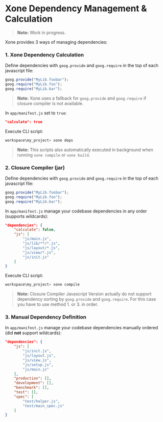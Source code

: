 # Xone Dependency Management & Calculation

> __Note:__ Work in progress.

Xone provides 3 ways of managing dependencies:

### 1. Xone Dependency Calculation

Define dependencies with `goog.provide` and `goog.require` in the top of each javascript file:

```javascript
goog.provide("MyLib.foobar");
goog.require("MyLib.foo");
goog.require("MyLib.bar");
```

> __Note:__ Xone uses a fallback for `goog.provide` and `goog.require` if closure compiler is not available.

In `app/manifest.js` set to `true`:

```json
"calculate": true
```

Execute CLI script:

```bash
workspace\my_project> xone deps
```

> __Note:__ This scripts also automatically executed in background when running `xone compile` or `xone build`.

### 2. Closure Compiler (jar)

Define dependencies with `goog.provide` and `goog.require` in the top of each javascript file:

```javascript
goog.provide("MyLib.foobar");
goog.require("MyLib.foo");
goog.require("MyLib.bar");
```

In `app/manifest.js` manage your codebase dependencies in any order (supports wildcards):

```json
"dependencies": {
    "calculate": false,
    "js": [
        "js/main.js",
        "js/lib/**/*.js",
        "js/layout/*.js",
        "js/view/*.js",
        "js/init.js"
    ]
}
```

Execute CLI script:

```bash
workspace\my_project> xone compile
```

> __Note:__ Closure Compiler Javascript Version actually do not support dependency sorting by `goog.provide` and `goog.require`. For this case you have to use method 1. or 3. in order.

### 3. Manual Dependency Definition

In `app/manifest.js` manage your codebase dependencies manually ordered (did __not__ support wildcards):

```json
"dependencies": {
    "js": [
        "js/init.js",
        "js/layout.js",
        "js/view.js",
        "js/setup.js",
        "js/main.js"
    ],
    "production": [],
    "development": [],
    "benchmark": [],
    "test": [],
    "spec": [
        "test/helper.js",
        "test/main_spec.js"
    ]
}
```
